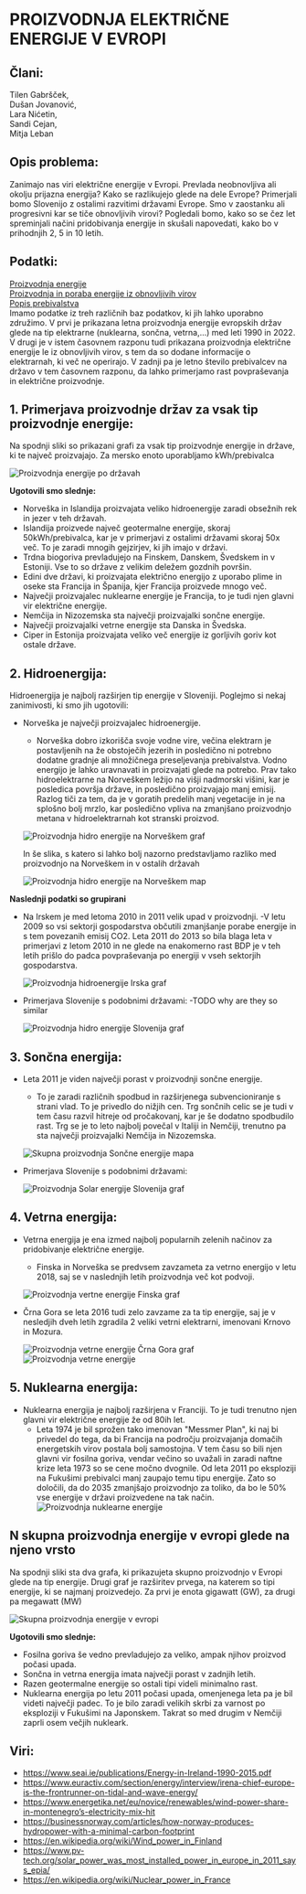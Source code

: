 # PROIZVODNJA ELEKTRIČNE ENERGIJE V EVROPI

## Člani:

Tilen Gabršček,\
Dušan Jovanović,\
Lara Nićetin,\
Sandi Cejan,\
Mitja Leban

## Opis problema:

Zanimajo nas viri električne energije v Evropi. Prevlada neobnovljiva ali okolju prijazna energija? Kako se razlikujejo glede na dele Evrope? Primerjali bomo Slovenijo z ostalimi razvitimi državami Evrope. Smo v zaostanku ali progresivni kar se tiče obnovljivih virovi? Pogledali bomo, kako so se čez let spreminjali načini pridobivanja energije in skušali napovedati, kako bo v prihodnjih 2, 5 in 10 letih.

## Podatki:

[Proizvodnja energije](http://data.europa.eu/88u/dataset/ugtgoorp38fnchqlmxbidw)\
[Proizvodnja in poraba energije iz obnovljivih virov](http://data.europa.eu/88u/dataset/unwaxkopoivbkxhnsa8h7a)\
[Popis prebivalstva](http://data.europa.eu/88u/dataset/wjwcoscim2vainua6qufq)\
Imamo podatke iz treh različnih baz podatkov, ki jih lahko uporabno združimo. V prvi je prikazana letna proizvodnja energije evropskih držav glede na tip elektrarne (nuklearna, sončna, vetrna,...) med leti 1990 in 2022. V drugi je v istem časovnem razponu tudi prikazana proizvodnja električne energije le iz obnovljivih virov, s tem da so dodane informacije o elektrarnah, ki več ne operirajo. V zadnji pa je letno število prebivalcev na državo v tem časovnem razponu, da lahko primerjamo rast povpraševanja in električne proizvodnje.

## 1. Primerjava proizvodnje držav za vsak tip proizvodnje energije:

Na spodnji sliki so prikazani grafi za vsak tip proizvodnje energije in države, ki te največ proizvajajo. Za mersko enoto uporabljamo kWh/prebivalca

![Proizvodnja energije po državah](/img/vsiTipiEnergijPoDrzavah.png)

**Ugotovili smo slednje:**
- Norveška in Islandija proizvajata veliko hidroenergije zaradi obsežnih rek in jezer v teh državah.
- Islandija proizvede največ geotermalne energije, skoraj 50kWh/prebivalca, kar je v primerjavi z ostalimi državami skoraj 50x več. To je zaradi mnogih gejzirjev, ki jih imajo v državi.
- Trdna biogoriva prevladujejo na Finskem, Danskem, Švedskem in v Estoniji. Vse to so države z velikim deležem gozdnih površin.
- Edini dve državi, ki proizvajata električno energijo z uporabo plime in oseke sta Francija in Španija, kjer Francija proizvede mnogo več.
- Največji proizvajalec nuklearne energije je Francija, to je tudi njen glavni vir električne energije.
- Nemčija in Nizozemska sta največji proizvajalki sončne energije.
- Največji proizvajalki vetrne energije sta Danska in Švedska.
- Ciper in Estonija proizvajata veliko več energije iz gorljivih goriv kot ostale države.

## 2. Hidroenergija:
Hidroenergija je najbolj razširjen tip energije v Sloveniji. Poglejmo si nekaj zanimivosti, ki smo jih ugotovili:

- Norveška je največji proizvajalec hidroenergije.
    - Norveška dobro izkorišča svoje vodne vire, večina elektrarn je postavljenih na že obstoječih jezerih in posledično ni potrebno dodatne gradnje ali množičnega preseljevanja prebivalstva. Vodno energijo je lahko uravnavati in proizvajati glede na potrebo. Prav tako hidroelektrarne na Norveškem ležijo na višji nadmorski višini, kar je posledica površja države, in posledično proizvajajo manj emisij. Razlog tiči za tem, da je v goratih predelih manj vegetacije in je na splošno bolj mrzlo, kar posledično vpliva na zmanjšano proizvodnjo metana v hidroelektrarnah kot stranski proizvod.

    ![Proizvodnja hidro energije na Norveškem graf](/img/norwayHydroGraf.png)

    In še slika, s katero si lahko bolj nazorno predstavljamo razliko med proizvodnjo na Norveškem in v ostalih državah

    ![Proizvodnja hidro energije na Norveškem map](/img/MapaHydro.png)

**Naslednji podatki so grupirani**

- Na Irskem je med letoma 2010 in 2011 velik upad v proizvodnji.
    -V letu 2009 so vsi sektorji gospodarstva občutili zmanjšanje porabe energije in s tem povezanih emisij CO2. Leta 2011 do 2013 so bila blaga leta v primerjavi z letom 2010 in ne glede na enakomerno rast BDP je v teh letih prišlo do padca povpraševanja po energiji v vseh sektorjih gospodarstva.

    ![Proizvodnja hidroenergije Irska graf](/img/WonkIrelandHydro.png)

- Primerjava Slovenije s podobnimi državami:
    -TODO why are they so similar


    ![Proizvodnja hidro energije Slovenija graf](/img/HydroSloveniaGraf.png)


## 3. Sončna energija:
- Leta 2011 je viden največji porast v proizvodnji sončne energije. 
    - To je zaradi različnih spodbud in razširjenega subvencioniranje s strani vlad. To je privedlo do nižjih cen. Trg sončnih celic se je tudi v tem času razvil hitreje od pročakovanj, kar je še dodatno spodbudilo rast. Trg se je to leto najbolj povečal v Italiji in Nemčiji, trenutno pa sta največji proizvajalki Nemčija in Nizozemska.

    ![Skupna proizvodnja Sončne energije mapa](/img/SolarEnergyEuropeMap.png)

- Primerjava Slovenije s podobnimi državami:

    ![Proizvodnja Solar energije Slovenija graf](/img/SloveniaSolarGraf.png)
    
## 4. Vetrna energija:
- Vetrna energija je ena izmed najbolj popularnih zelenih načinov za pridobivanje električne energije.
    - Finska in Norveška se predvsem zavzameta za vetrno energijo v letu 2018, saj se v naslednjih letih proizvodnja več kot podvoji.

    ![Proizvodnja vertne energije Finska graf](/img/WindFinland.png)

- Črna Gora se leta 2016 tudi zelo zavzame za ta tip energije, saj je v nesledjih dveh letih zgradila 2 veliki vetrni elektrarni, imenovani Krnovo in Mozura.

    ![Proizvodnja vetrne energije Črna Gora graf](/img/WindMontenegro.png)
    ![Proizvodnja vetrne energije](/img/Wind.jpg)

## 5. Nuklearna energija:
- Nuklearna energija je najbolj razširjena v Franciji. To je tudi trenutno njen glavni vir električne energije že od 80ih let.
    - Leta 1974 je bil sprožen tako imenovan "Messmer Plan", ki naj bi privedel do tega, da bi Francija na področju proizvajanja domačih energetskih virov postala bolj samostojna. V tem času so bili njen glavni vir fosilna goriva, vendar večino so uvažali in zaradi naftne krize leta 1973 so se cene močno dvognile. Od leta 2011 po eksploziji na Fukušimi prebivalci manj zaupajo temu tipu energije. Zato so določili, da do 2035 zmanjšajo proizvodnjo za toliko, da bo le 50% vse energije v državi proizvedene na tak način.
    ![Proizvodnja nuklearne energije](/img/NuclearMap.png)

## N skupna proizvodnja energije v evropi glede na njeno vrsto 

Na spodnji sliki sta dva grafa, ki prikazujeta skupno proizvodnjo v Evropi glede na tip energije. Drugi graf je razširitev prvega, na katerem so tipi energije, ki se najmanj proizvedejo. Za prvi je enota gigawatt (GW), za drugi pa megawatt (MW)

![Skupna proizvodnja energije v evropi](/img/imgSkupno.png)

**Ugotovili smo slednje:**

- Fosilna goriva še vedno prevladujejo za veliko, ampak njihov proizvod počasi upada.
- Sončna in vetrna energija imata največji porast v zadnjih letih.
- Razen geotermalne energije so ostali tipi videli minimalno rast.
- Nuklearna energija po letu 2011 počasi upada, omenjenega leta pa je bil videti največji padec. To je bilo zaradi velikih skrbi za varnost po eksploziji v Fukušimi na Japonskem. Takrat so med drugim v Nemčiji zaprli osem večjih nukleark.

## Viri:
- https://www.seai.ie/publications/Energy-in-Ireland-1990-2015.pdf
- https://www.euractiv.com/section/energy/interview/irena-chief-europe-is-the-frontrunner-on-tidal-and-wave-energy/
- https://www.energetika.net/eu/novice/renewables/wind-power-share-in-montenegro’s-electricity-mix-hit
- https://businessnorway.com/articles/how-norway-produces-hydropower-with-a-minimal-carbon-footprint
- https://en.wikipedia.org/wiki/Wind_power_in_Finland
- https://www.pv-tech.org/solar_power_was_most_installed_power_in_europe_in_2011_says_epia/
- https://en.wikipedia.org/wiki/Nuclear_power_in_France